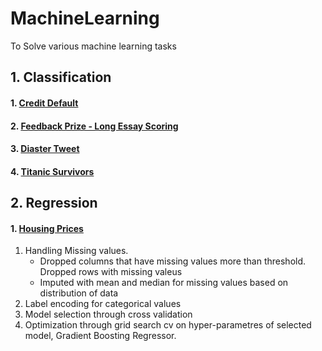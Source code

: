 # MachineLearning
To Solve various machine learning tasks
## 1. Classification
#### 1. [Credit Default](https://github.com/jeonghojo00/MachineLearning/blob/main/Classification/Credit_Default_Prediction.ipynb)
#### 2. [Feedback Prize - Long Essay Scoring](https://github.com/jeonghojo00/MachineLearning/blob/main/Classification/Long_Essay_Sentiment_Analysis.ipynb)
#### 3. [Diaster Tweet](https://github.com/jeonghojo00/MachineLearning/blob/main/Classification/Disaster_Tweets_Classification.ipynb)
#### 4. [Titanic Survivors](https://github.com/jeonghojo00/MachineLearning/blob/main/Classification/Titanic_Survivor_Classification.ipynb)

## 2. Regression
#### 1. [Housing Prices](https://github.com/jeonghojo00/MachineLearning/blob/main/Regression/House_Prices_Advanced_Regression_Techniques.ipynb) <br>
1. Handling Missing values.
    - Dropped columns that have missing values more than threshold. Dropped rows with missing valeus </br>
    - Imputed with mean and median for missing values based on distribution of data </br>
2. Label encoding for categorical values <br>
3. Model selection through cross validation <br>
4. Optimization through grid search cv on hyper-parametres of selected model, Gradient Boosting Regressor. <br>

